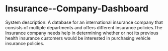 # Insurance--Company-Dashboard
System description:
A  database  for  an  international  insurance  company that  consists  of  multiple departments 
and offers different insurance policies.The  Insurance  company  needs  help  in  determining  whether  or  not  its 
previous health  insurance  customers  would  be  interested  in  purchasing  vehicle  insurance policies.
